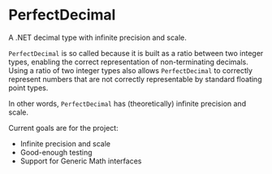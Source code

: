 # PerfectDecimal
A .NET decimal type with infinite precision and scale.

`PerfectDecimal` is so called because it is built as a ratio between two integer types, enabling the correct representation of non-terminating decimals.
Using a ratio of two integer types also allows `PerfectDecimal` to correctly represent numbers that are not correctly representable by standard floating
point types.

In other words, `PerfectDecimal` has (theoretically) infinite precision and scale.

Current goals are for the project:
- Infinite precision and scale
- Good-enough testing
- Support for Generic Math interfaces
